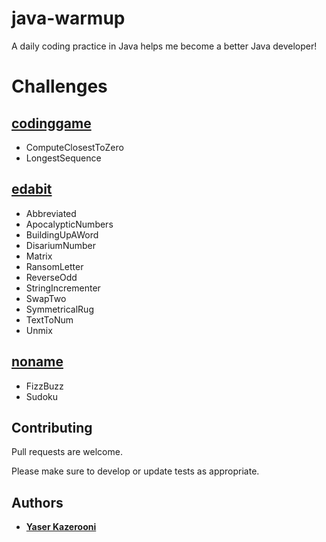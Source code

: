 # java-warmup
A daily coding practice in Java helps me become a better Java developer!

# Challenges
## [codinggame](https://www.codingame.com/)
- ComputeClosestToZero
- LongestSequence
## [edabit](https://edabit.com/)
- Abbreviated
- ApocalypticNumbers
- BuildingUpAWord
- DisariumNumber
- Matrix
- RansomLetter
- ReverseOdd
- StringIncrementer
- SwapTwo
- SymmetricalRug
- TextToNum
- Unmix
## [noname](google.com)
- FizzBuzz
- Sudoku

## Contributing

Pull requests are welcome. 

Please make sure to develop or update tests as appropriate.

## Authors

* **[Yaser Kazerooni](https://www.linkedin.com/in/yaserkazerooni/)**
